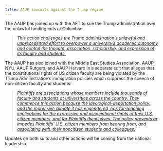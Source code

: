 ```yaml
---
title: AAUP lawsuits against the Trump regime
---
```


The AAUP has joined up with the AFT to sue the Trump administration
over the unlawful funding cuts at Columbia:

> [*This action challenges the Trump administration’s unlawful and
unprecedented effort to overpower a university’s academic autonomy and
control the thought, association, scholarship, and expression of its
faculty and
students.*](https://protectdemocracy.org/wp-content/uploads/2025/03/AAUP-AFT-v-DOJ-Complaint.pdf)

The AAUP has also joined with the Middle East Studies Association,
AAUP-NYU, AAUP Rutgers, and AAUP Harvard in a separate suit that
alleges that the constitutional rights of US citizen faculty are being
violated by the Trump Administration’s immigration policies which
suppress the speech of non-citizen faculty and students:

> [*Plaintiffs are associations whose members include thousands of
faculty and students at universities across the country.  They
commence this action because the ideological-deportation policy, and
the repressive climate it has engendered, has far-reaching
implications for the expressive and associational rights of their
U.S. citizen members, and for Plaintiffs themselves. The policy
prevents or impedes Plaintiffs’ U.S.  citizen members from hearing
from, and associating with, their noncitizen students and
colleagues.*](https://knightcolumbia.org/documents/pwkvocf6z4)

Updates on both suits and other actions will be coming from the
national leadership.
